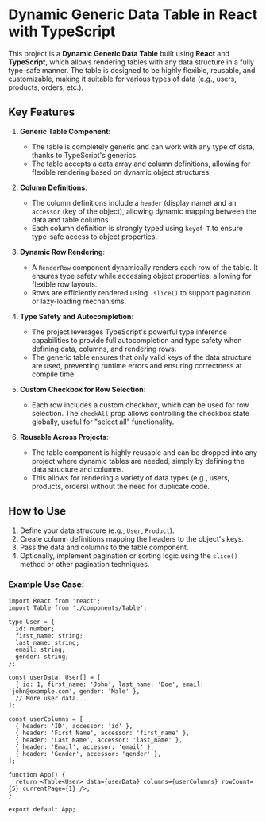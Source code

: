 # Dynamic Generic Data Table in React with TypeScript

This project is a **Dynamic Generic Data Table** built using **React** and **TypeScript**, which allows rendering tables with any data structure in a fully type-safe manner. The table is designed to be highly flexible, reusable, and customizable, making it suitable for various types of data (e.g., users, products, orders, etc.).

## Key Features

1. **Generic Table Component**:
   - The table is completely generic and can work with any type of data, thanks to TypeScript's generics.
   - The table accepts a data array and column definitions, allowing for flexible rendering based on dynamic object structures.
   
2. **Column Definitions**:
   - The column definitions include a `header` (display name) and an `accessor` (key of the object), allowing dynamic mapping between the data and table columns.
   - Each column definition is strongly typed using `keyof T` to ensure type-safe access to object properties.

3. **Dynamic Row Rendering**:
   - A `RenderRow` component dynamically renders each row of the table. It ensures type safety while accessing object properties, allowing for flexible row layouts.
   - Rows are efficiently rendered using `.slice()` to support pagination or lazy-loading mechanisms.

4. **Type Safety and Autocompletion**:
   - The project leverages TypeScript's powerful type inference capabilities to provide full autocompletion and type safety when defining data, columns, and rendering rows.
   - The generic table ensures that only valid keys of the data structure are used, preventing runtime errors and ensuring correctness at compile time.

5. **Custom Checkbox for Row Selection**:
   - Each row includes a custom checkbox, which can be used for row selection. The `checkAll` prop allows controlling the checkbox state globally, useful for "select all" functionality.

6. **Reusable Across Projects**:
   - The table component is highly reusable and can be dropped into any project where dynamic tables are needed, simply by defining the data structure and columns.
   - This allows for rendering a variety of data types (e.g., users, products, orders) without the need for duplicate code.

## How to Use

1. Define your data structure (e.g., `User`, `Product`).
2. Create column definitions mapping the headers to the object's keys.
3. Pass the data and columns to the table component.
4. Optionally, implement pagination or sorting logic using the `slice()` method or other pagination techniques.

### Example Use Case:

```tsx
import React from 'react';
import Table from './components/Table';

type User = {
  id: number;
  first_name: string;
  last_name: string;
  email: string;
  gender: string;
};

const userData: User[] = [
  { id: 1, first_name: 'John', last_name: 'Doe', email: 'john@example.com', gender: 'Male' },
  // More user data...
];

const userColumns = [
  { header: 'ID', accessor: 'id' },
  { header: 'First Name', accessor: 'first_name' },
  { header: 'Last Name', accessor: 'last_name' },
  { header: 'Email', accessor: 'email' },
  { header: 'Gender', accessor: 'gender' },
];

function App() {
  return <Table<User> data={userData} columns={userColumns} rowCount={5} currentPage={1} />;
}

export default App;
